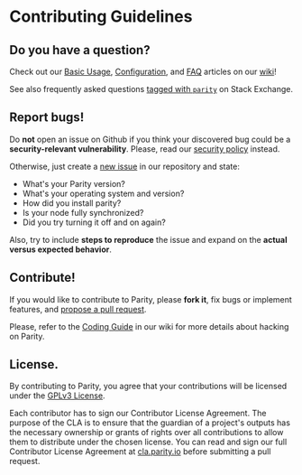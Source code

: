 # Contributing Guidelines

## Do you have a question?

Check out our [Basic Usage](https://wiki.parity.io/Basic-Usage), [Configuration](https://wiki.parity.io/Configuring-Parity-Ethereum), and [FAQ](https://wiki.parity.io/FAQ) articles on our [wiki](https://wiki.parity.io/)!

See also frequently asked questions [tagged with `parity`](https://ethereum.stackexchange.com/questions/tagged/parity?sort=votes&pageSize=50) on Stack Exchange.

## Report bugs!

Do **not** open an issue on Github if you think your discovered bug could be a **security-relevant vulnerability**. Please, read our [security policy](../SECURITY.md) instead.

Otherwise, just create a [new issue](https://github.com/paritytech/parity-ethereum/issues/new) in our repository and state:

- What's your Parity version?
- What's your operating system and version?
- How did you install parity?
- Is your node fully synchronized?
- Did you try turning it off and on again?

Also, try to include **steps to reproduce** the issue and expand on the **actual versus expected behavior**.

## Contribute!

If you would like to contribute to Parity, please **fork it**, fix bugs or implement features, and [propose a pull request](https://github.com/paritytech/parity-ethereum/compare).

Please, refer to the [Coding Guide](https://wiki.parity.io/Coding-guide) in our wiki for more details about hacking on Parity.

## License.

By contributing to Parity, you agree that your contributions will be licensed under the [GPLv3 License](../LICENSE).

Each contributor has to sign our Contributor License Agreement. The purpose of the CLA is to ensure that the guardian of a project's outputs has the necessary ownership or grants of rights over all contributions to allow them to distribute under the chosen license. You can read and sign our full Contributor License Agreement at [cla.parity.io](https://cla.parity.io) before submitting a pull request.
